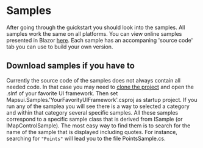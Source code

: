 # Samples

After going through the guickstart you should look into the samples. All samples work the same on all platforms. You can view online samples presented in Blazor [here](https://mapsui.com/samples/). Each sample has an accompaning 'source code' tab you can use to build your own version. 

## Download samples if you have to
Currently the source code of the samples does not always contain all needed code. In that case you may need to [clone the project](https://github.com/mapsui/mapsui) and open the .slnf of your favorite UI framework. Then set Mapsui.Samples.'YourFavorityUIFramework'.csproj as startup project. If you run any of the samplea you will see there is a way to selected a category and within that category several specific samples. All these samples correspond to a specific sample class that is derived from ISample (or IMapControlSample). The most easy way to find them is to search for the name of the sample that is displayed including quotes. For instance, searching for `"Points"` will lead you to the file PointsSample.cs. 
